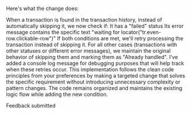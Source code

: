 Here's what the change does:

When a transaction is found in the transaction history, instead of automatically skipping it, we now check if:
It has a "failed" status
Its error message contains the specific text "waiting for locator("tr.even-row.clickable-row")"
If both conditions are met, we'll retry processing the transaction instead of skipping it.
For all other cases (transactions with other statuses or different error messages), we maintain the original behavior of skipping them and marking them as "Already handled".
I've added a console log message for debugging purposes that will help track when these retries occur.
This implementation follows the clean code principles from your preferences by making a targeted change that solves the specific requirement without introducing unnecessary complexity or pattern changes. The code remains organized and maintains the existing logic flow while adding the new condition.

Feedback submitted
